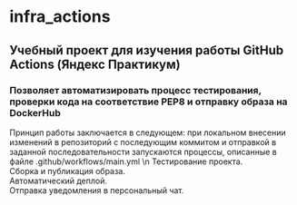 # infra_actions
## Учебный проект для изучения работы GitHub Actions (Яндекс Практикум)
### Позволяет автоматизировать процесс тестирования, проверки кода на соответствие PEP8 и отправку образа на DockerHub
Принцип работы заключается в следующем: при локальном внесении изменений в репозиторий с последующим коммитом и отправкой в заданной последовательности запускаются процессы, описанные в файле .github/workflows/main.yml \n
Тестирование проекта. <br>
Сборка и публикация образа. <br>
Автоматический деплой. <br>
Отправка уведомления в персональный чат. <br>
